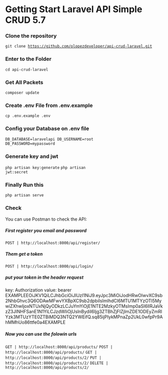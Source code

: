 # Getting Start Laravel API Simple CRUD 5.7
### Clone the repository
<code>git clone https://github.com/olopezdeveloper/api-crud-laravel.git</code>
### Enter to the Folder
<code>cd api-crud-laravel</code>
### Get All Packets
<code>composer update</code>
### Create .env File from .env.example
<code>cp .env.example .env</code>
### Config your Database on .env file
<code>DB_DATABASE=laravelapi
DB_USERNAME=root
DB_PASSWORD=mypassword</code>
### Generate key and jwt
<code>php artisan key:generate</code>
<code>php artisan jwt:secret</code>

### Finally Run this
<code>php artisan serve</code>

### Check
You can use Postman to check the API:
##### First register you email and password
<code>POST | http://localhost:8000/api/register/</code>

##### Them get a token
<code>POST | http://localhost:8000/api/login/</code>

##### put your token in the header request
key: Authorization
value: bearer EXAMPLEEOiJKV1QiLCJhbGciOiJIUzI1NiJ9.eyJpc3MiOiJodHRwOlwvXC9sb2NhbGhvc3Q6ODAwMFwvYXBpXC9sb2dpbiIsImlhdCI6MTU1MTYzOTI5MywiZXhwIjoxNTUxNjQyODkzLCJuYmYiOjE1NTE2MzkyOTMsImp0aSI6IlRJaVkzZ3JINHFSanE1N1YiLCJzdWIiOjUsInBydiI6Ijg3ZTBhZjFlZjlmZDE1ODEyZmRlYzk3MTUzYTE0ZTBiMDQ3NTQ2YWEifQ.sq85ijPIykMPnaZp2UkL0wfpPr9AhMMhUo86ttfe0a4EXAMPLE

##### Now you can use the folowin urls
<code>GET | http://localhost:8000/api/products/</code>
<code>POST | http://localhost:8000/api/products/</code>
<code>GET | http://localhost:8000/api/products/2/</code>
<code>PUT | http://localhost:8000/api/products/2/</code>
<code>DELETE | http://localhost:8000/api/products/2/</code>
